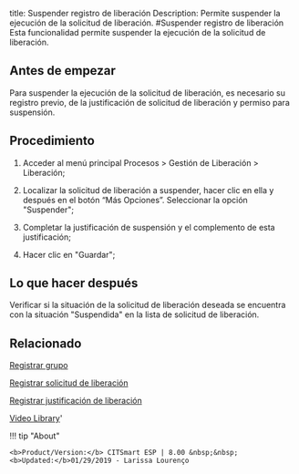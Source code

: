 title: Suspender registro de liberación
Description: Permite suspender la ejecución de la solicitud de liberación.
#Suspender registro de liberación
Esta funcionalidad permite suspender la ejecución de la solicitud de liberación.

Antes de empezar
----------------

Para suspender la ejecución de la solicitud de liberación, es necesario su
registro previo, de la justificación de solicitud de liberación y permiso para
suspensión.

Procedimiento
-------------

1.  Acceder al menú principal Procesos \> Gestión de Liberación \> Liberación;

2.  Localizar la solicitud de liberación a suspender, hacer clic en ella y
    después en el botón “Más Opciones”. Seleccionar la opción "Suspender";

3.  Completar la justificación de suspensión y el complemento de esta
    justificación;

4.  Hacer clic en "Guardar";

Lo que hacer después
--------------------

Verificar si la situación de la solicitud de liberación deseada se encuentra con
la situación "Suspendida" en la lista de solicitud de liberación.

Relacionado
-----------

[Registrar grupo](/es-es/citsmart-esp-8/initial-settings/access-settings/user/register-groups.html)

[Registrar solicitud de liberación](/es-es/citsmart-esp-8/processes/release/use/register-release-request.html)

[Registrar justificación de liberación](/es-es/citsmart-esp-8/processes/release/use/release-justification.html)

<i class='fa fa-youtube-play  fa-2x' style='color:#97ce17;vertical-align: middle;'> </i> [Video Library](https://www.youtube.com/playlist?list=PLB5qK2uzf2RPdiRF4nIuCkAvXedNFV-af)'

!!! tip "About"

    <b>Product/Version:</b> CITSmart ESP | 8.00 &nbsp;&nbsp;
    <b>Updated:</b>01/29/2019 - Larissa Lourenço
